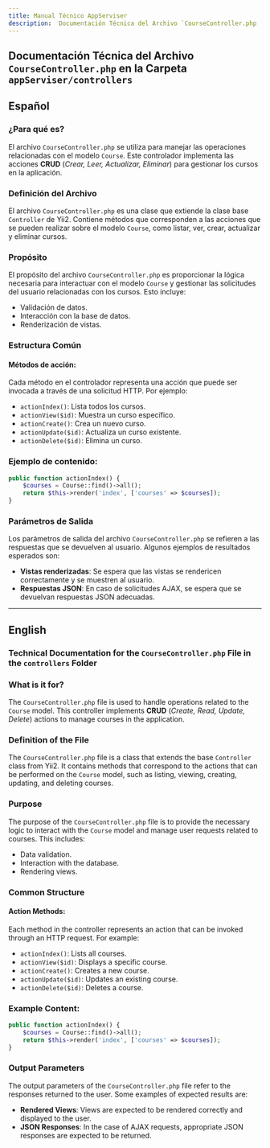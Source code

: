 ```yaml
---
title: Manual Técnico AppServiser
description:  Documentación Técnica del Archivo `CourseController.php
---
```


## Documentación Técnica del Archivo `CourseController.php` en la Carpeta `appServiser/controllers`

## Español

### ¿Para qué es?
El archivo `CourseController.php` se utiliza para manejar las operaciones relacionadas con el modelo `Course`. Este controlador implementa las acciones **CRUD** (*Crear, Leer, Actualizar, Eliminar*) para gestionar los cursos en la aplicación.

### Definición del Archivo
El archivo `CourseController.php` es una clase que extiende la clase base `Controller` de Yii2. Contiene métodos que corresponden a las acciones que se pueden realizar sobre el modelo `Course`, como listar, ver, crear, actualizar y eliminar cursos.

### Propósito
El propósito del archivo `CourseController.php` es proporcionar la lógica necesaria para interactuar con el modelo `Course` y gestionar las solicitudes del usuario relacionadas con los cursos. Esto incluye:
- Validación de datos.
- Interacción con la base de datos.
- Renderización de vistas.

### Estructura Común
#### Métodos de acción:
Cada método en el controlador representa una acción que puede ser invocada a través de una solicitud HTTP. Por ejemplo:

- `actionIndex()`: Lista todos los cursos.
- `actionView($id)`: Muestra un curso específico.
- `actionCreate()`: Crea un nuevo curso.
- `actionUpdate($id)`: Actualiza un curso existente.
- `actionDelete($id)`: Elimina un curso.

### Ejemplo de contenido:

```php
public function actionIndex() {
    $courses = Course::find()->all();
    return $this->render('index', ['courses' => $courses]);
}
```

### Parámetros de Salida
Los parámetros de salida del archivo `CourseController.php` se refieren a las respuestas que se devuelven al usuario. Algunos ejemplos de resultados esperados son:

- **Vistas renderizadas**: Se espera que las vistas se rendericen correctamente y se muestren al usuario.
- **Respuestas JSON**: En caso de solicitudes AJAX, se espera que se devuelvan respuestas JSON adecuadas.

---

## English

### Technical Documentation for the `CourseController.php` File in the `controllers` Folder

### What is it for?
The `CourseController.php` file is used to handle operations related to the `Course` model. This controller implements **CRUD** (*Create, Read, Update, Delete*) actions to manage courses in the application.

### Definition of the File
The `CourseController.php` file is a class that extends the base `Controller` class from Yii2. It contains methods that correspond to the actions that can be performed on the `Course` model, such as listing, viewing, creating, updating, and deleting courses.

### Purpose
The purpose of the `CourseController.php` file is to provide the necessary logic to interact with the `Course` model and manage user requests related to courses. This includes:
- Data validation.
- Interaction with the database.
- Rendering views.

### Common Structure
#### Action Methods:
Each method in the controller represents an action that can be invoked through an HTTP request. For example:

- `actionIndex()`: Lists all courses.
- `actionView($id)`: Displays a specific course.
- `actionCreate()`: Creates a new course.
- `actionUpdate($id)`: Updates an existing course.
- `actionDelete($id)`: Deletes a course.

### Example Content:

```php
public function actionIndex() {
    $courses = Course::find()->all();
    return $this->render('index', ['courses' => $courses]);
}
```

### Output Parameters
The output parameters of the `CourseController.php` file refer to the responses returned to the user. Some examples of expected results are:

- **Rendered Views**: Views are expected to be rendered correctly and displayed to the user.
- **JSON Responses**: In the case of AJAX requests, appropriate JSON responses are expected to be returned.

